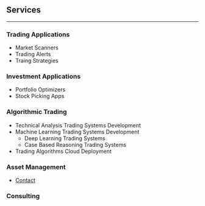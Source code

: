 ## Services
___________________________________________________________________________________________________________________________________________________________________

### Trading Applications
  - Market Scanners
  - Trading Alerts
  - Traing Strategies
  
### Investment Applications
  - Portfolio Optimizers
  - Stock Picking Apps 
  
### Algorithmic Trading
  - Technical Analysis Trading Systems Development
  - Machine Learning Trading Systems Development
      - Deep Learning Trading Systems
      - Case Based Reasoning Trading Systems
  - Trading Algorithms Cloud Deployment

### Asset Management
  - [Contact](https://github.com/CatalaniCD/catalanicd.github.io/blob/main/contact.md)
 
### Consulting 
<!--   - Cryptocurrency Markets -->

